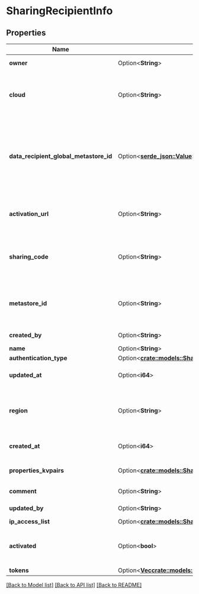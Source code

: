 # SharingRecipientInfo

## Properties

Name | Type | Description | Notes
------------ | ------------- | ------------- | -------------
**owner** | Option<**String**> | Username of the recipient owner. | [optional]
**cloud** | Option<**String**> | Cloud vendor of the recipient's Unity Catalog Metstore. This field is only present when the __authentication_type__ is **DATABRICKS**`. | [optional][readonly]
**data_recipient_global_metastore_id** | Option<[**serde_json::Value**](.md)> | The global Unity Catalog metastore id provided by the data recipient. This field is only present when the __authentication_type__ is **DATABRICKS**. The identifier is of format __cloud__:__region__:__metastore-uuid__.  | [optional]
**activation_url** | Option<**String**> | Full activation url to retrieve the access token. It will be empty if the token is already retrieved. | [optional][readonly]
**sharing_code** | Option<**String**> | The one-time sharing code provided by the data recipient. This field is only present when the __authentication_type__ is **DATABRICKS**. | [optional]
**metastore_id** | Option<**String**> | Unique identifier of recipient's Unity Catalog metastore. This field is only present when the __authentication_type__ is **DATABRICKS** | [optional][readonly]
**created_by** | Option<**String**> | Username of recipient creator. | [optional][readonly]
**name** | Option<**String**> | Name of Recipient. | [optional]
**authentication_type** | Option<[**crate::models::SharingAuthenticationType**](SharingAuthenticationType.md)> |  | [optional]
**updated_at** | Option<**i64**> | Time at which the recipient was updated, in epoch milliseconds. | [optional][readonly]
**region** | Option<**String**> | Cloud region of the recipient's Unity Catalog Metstore. This field is only present when the __authentication_type__ is **DATABRICKS**. | [optional][readonly]
**created_at** | Option<**i64**> | Time at which this recipient was created, in epoch milliseconds. | [optional][readonly]
**properties_kvpairs** | Option<[**crate::models::SharingSecurablePropertiesKvPairs**](SharingSecurablePropertiesKvPairs.md)> | Recipient properties as map of string key-value pairs.  | [optional]
**comment** | Option<**String**> | Description about the recipient. | [optional]
**updated_by** | Option<**String**> | Username of recipient updater. | [optional][readonly]
**ip_access_list** | Option<[**crate::models::SharingIpAccessList**](SharingIpAccessList.md)> | IP Access List | [optional]
**activated** | Option<**bool**> | A boolean status field showing whether the Recipient's activation URL has been exercised or not. | [optional][readonly]
**tokens** | Option<[**Vec<crate::models::SharingRecipientTokenInfo>**](SharingRecipientTokenInfo.md)> |  | [optional]

[[Back to Model list]](../README.md#documentation-for-models) [[Back to API list]](../README.md#documentation-for-api-endpoints) [[Back to README]](../README.md)


